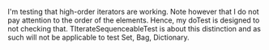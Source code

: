 I'm testing that high-order iterators are working.
Note however that I do not pay attention to the order of the elements.
Hence, my doTest is designed to not checking that. 
TIterateSequenceableTest is about this distinction and as such will not be applicable to test
Set, Bag, Dictionary. 


